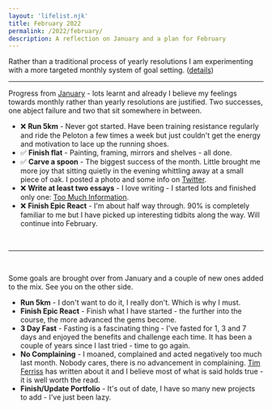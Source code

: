 ```yaml
---
layout: 'lifelist.njk'
title: February 2022
permalink: /2022/february/
description: A reflection on January and a plan for February
---
```


Rather than a traditional process of yearly resolutions I am experimenting with a more targeted monthly
system of goal setting. ([details](/2021-review-2022-goals))

---

Progress from [January](/2022/january) - lots learnt and already I believe my feelings towards monthly rather than yearly resolutions
are justified. Two successes, one abject failure and two that sit somewhere in between.

- ❌ <strong class="green-background">Run 5km</strong> - Never got started. Have been training resistance regularly and ride the Peloton a few times a week but just couldn't get the energy and motivation to lace up the running shoes.
- ✅ <strong class="green-background">Finish flat</strong> - Painting, framing, mirrors and shelves - all done.
- ✅ <strong class="green-background">Carve a spoon</strong> - The biggest success of the month. Little brought me more joy that sitting quietly in the evening whittling away at a small piece of oak. I posted a photo and some info on [Twitter](https://twitter.com/MrRoryFlint/status/1488270018332794880).
- ❌ <strong class="green-background">Write at least two essays</strong> - I love writing - I started lots and finished only one: [Too Much Information](/too-much-information).
- ❌ <strong class="green-background">Finish Epic React</strong> - I'm about half way through. 90% is completely familiar to me but I have picked up interesting tidbits along the way. Will continue into February.

<br />

---

<br />

Some goals are brought over from January and a couple of new ones added to the mix. See you on the other side.

- <strong class="green-background">Run 5km</strong> - I don't want to do it, I really don't. Which is why I must.
- <strong class="green-background">Finish Epic React</strong> - Finish what I have started - the further into the course, the more advanced the gems become.
- <strong class="green-background">3 Day Fast</strong> - Fasting is a fascinating thing - I've fasted for 1, 3 and 7 days and enjoyed the benefits and challenge each time. It has been a couple of years since I last tried - time to go again.
- <strong class="green-background">No Complaining</strong> - I moaned, complained and acted negatively too much last month. Nobody cares, there is no advancement in complaining. [Tim Ferriss](https://tim.blog/2007/09/18/real-mind-control-the-21-day-no-complaint-experiment/) has written about it and I believe most of what is said holds true - it is well worth the read.
- <strong class="green-background">Finish/Update Portfolio</strong> - It's out of date, I have so many new projects to add - I've just been lazy.
